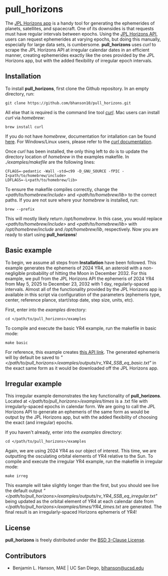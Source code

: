 # pull_horizons

The [JPL Horizons app](https://ssd.jpl.nasa.gov/horizons/app.html#/) is a handy tool for generating the ephemerides of planets, satellites, and spacecraft. One of its downsides is that requests must have regular intervals between epochs. Using the [JPL Horizons API](https://ssd-api.jpl.nasa.gov/doc/horizons.html#vec_table), users can request ephemerides at varying epochs, but doing this manually, especially for large data sets, is cumbersome. **pull\_horizons** uses _curl_ to scrape the JPL Horizons API at irregular calendar dates in an efficient manner, creating ephemerides exactly like the ones provided by the JPL Horizons app, but with the added flexibility of irregular epoch intervals. 

## Installation

To install **pull\_horizons**, first clone the Github repository. In an empty directory, run:

    git clone https://github.com/bhanson10/pull_horizons.git

All else that is required is the command line tool [_curl_](https://curl.se/). Mac users can install _curl_ via _homebrew_:

    brew install curl

If you do not have _homebrew_, documentation for intallation can be found [here](https://docs.brew.sh/Installation). For Windows/Linux users, please refer to the [_curl_ documentation](https://curl.se/download.html). 

Once _curl_ has been installed, the only thing left to do is to update the directory location of _homebrew_ in the examples makefile. In _./examples/makefile_ are the following lines:

    CFLAGS=-pedantic -Wall -std=c99 -D_GNU_SOURCE -fPIC -I<path/to/homebrew/include>
    LDFLAGS=-L<path/to/homebrew/lib>

To ensure the makefile compiles correctly, change the _<path/to/homebrew/include>_ and _<path/to/homebrew/lib>_ to the correct paths. If you are not sure where your _homebrew_ is installed, run:

    brew --prefix

This will mostly likely return _/opt/homebrew_. In this case, you would replace _<path/to/homebrew/include>_ and _<path/to/homebrew/lib>_ with _/opt/homebrew/include_ and _/opt/homebrew/lib_, respectively. Now you are ready to start using **pull\_horizons**!

## Basic example

To begin, we assume all steps from **Installation** have been followed. This example generates the ephemeris of 2024 YR4, an asteroid with a non-negligible probability of hitting the Moon in December 2032. For this example, we pull from the JPL Horizons API the ephemeris of 2024 YR4 from May 5, 2025 to December 23, 2032 with 1 day, regularly-spaced intervals. Almost all of the functionality provided by the JPL Horizons app is available in this script via configuration of the parameters (ephemeris type, center, reference plance, start/stop date, step size, units, etc). 

First, enter into the _examples_ directory:

    cd </path/to/pull_horizons>/examples

To compile and execute the basic YR4 example, run the makefile in basic mode:

    make basic

For reference, this example creates [this API link](https://ssd.jpl.nasa.gov/api/horizons.api?format=text&COMMAND=%272024%20YR4%27&EPHEM_TYPE=%27VECTORS%27&CENTER=%27%40SSB%27&REF_PLANE=%27F%27&START_TIME=%272025-05-05%2000:00:00%27&STOP_TIME=%272032-12-23%2000:00:00%27&STEP_SIZE=%271d%27&OUT_UNITS=%27AU-D%27&VEC_TABLE=%272x%27). The generated ephemeris will by default be saved to _"</path/to/pull_horizons>/examples/outputs/rv_YR4_SSB_eq_basic.txt"_ in the exact same form as it would be downloaded off the JPL Horizons app. 

## Irregular example

This irregular example demonstrates the key functionality of **pull_horizons**. Located at _</path/to/pull_horizons>/examples/times_ is a .txt file with irregularly-spaced epochs in calendar form. We are going to call the JPL Horizons API to generate an ephemeris of the same form as would be output by the JPL Horizons app, but with the added flexibility of choosing the exact (and irregular) epochs. 

If you haven't already, enter into the _examples_ directory:

    cd </path/to/pull_horizons>/examples
    
Again, we are using 2024 YR4 as our object of interest. This time, we are outputting the osculating orbital elements of YR4 relative to the Sun. To compile and execute the irregular YR4 example, run the makefile in irregular mode:

    make irreg

This example will take slightly longer than the first, but you should see live the default output _"</path/to/pull_horizons>/examples/outputs/rv_YR4_SSB_eq_irregular.txt"_ being updated as the orbital element of YR4 at each calendar date from _</path/to/pull_horizons>/examples/times/YR4_times.txt_ are generated. The final result is an irregularly-spaced Horizons ephemeris of YR4!

## License
**pull_horizons** is freely distributed under the [BSD 3-Clause License](https://opensource.org/license/bsd-3-clause).

## Contributors

* Benjamin L. Hanson, MAE | UC San Diego, <blhanson@ucsd.edu>
